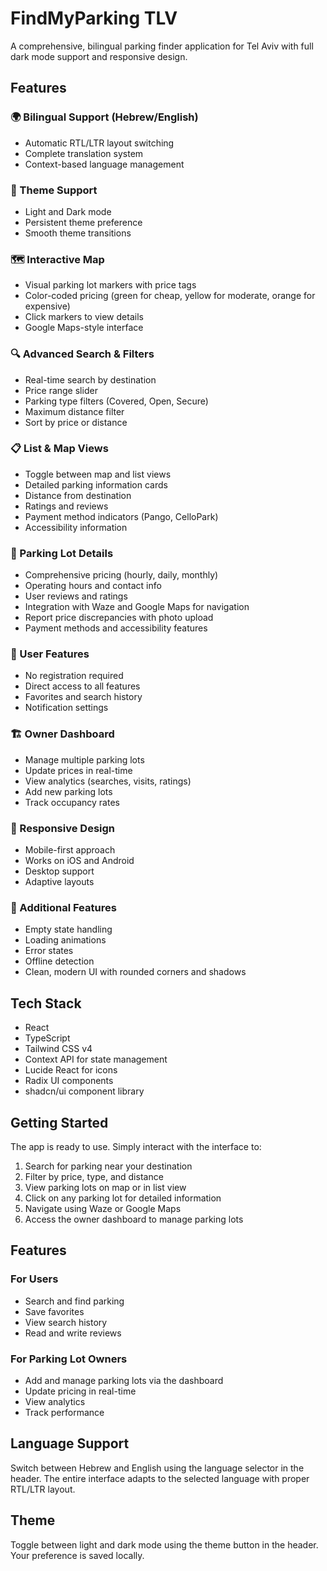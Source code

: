 # FindMyParking TLV

A comprehensive, bilingual parking finder application for Tel Aviv with full dark mode support and responsive design.

## Features

### 🌍 Bilingual Support (Hebrew/English)

- Automatic RTL/LTR layout switching
- Complete translation system
- Context-based language management

### 🎨 Theme Support

- Light and Dark mode
- Persistent theme preference
- Smooth theme transitions

### 🗺️ Interactive Map

- Visual parking lot markers with price tags
- Color-coded pricing (green for cheap, yellow for moderate, orange for expensive)
- Click markers to view details
- Google Maps-style interface

### 🔍 Advanced Search & Filters

- Real-time search by destination
- Price range slider
- Parking type filters (Covered, Open, Secure)
- Maximum distance filter
- Sort by price or distance

### 📋 List & Map Views

- Toggle between map and list views
- Detailed parking information cards
- Distance from destination
- Ratings and reviews
- Payment method indicators (Pango, CelloPark)
- Accessibility information

### 🏢 Parking Lot Details

- Comprehensive pricing (hourly, daily, monthly)
- Operating hours and contact info
- User reviews and ratings
- Integration with Waze and Google Maps for navigation
- Report price discrepancies with photo upload
- Payment methods and accessibility features

### 👤 User Features

- No registration required
- Direct access to all features
- Favorites and search history
- Notification settings

### 🏗️ Owner Dashboard

- Manage multiple parking lots
- Update prices in real-time
- View analytics (searches, visits, ratings)
- Add new parking lots
- Track occupancy rates

### 📱 Responsive Design

- Mobile-first approach
- Works on iOS and Android
- Desktop support
- Adaptive layouts

### 🎯 Additional Features

- Empty state handling
- Loading animations
- Error states
- Offline detection
- Clean, modern UI with rounded corners and shadows

## Tech Stack

- React
- TypeScript
- Tailwind CSS v4
- Context API for state management
- Lucide React for icons
- Radix UI components
- shadcn/ui component library

## Getting Started

The app is ready to use. Simply interact with the interface to:

1. Search for parking near your destination
2. Filter by price, type, and distance
3. View parking lots on map or in list view
4. Click on any parking lot for detailed information
5. Navigate using Waze or Google Maps
6. Access the owner dashboard to manage parking lots

## Features

### For Users

- Search and find parking
- Save favorites
- View search history
- Read and write reviews

### For Parking Lot Owners

- Add and manage parking lots via the dashboard
- Update pricing in real-time
- View analytics
- Track performance

## Language Support

Switch between Hebrew and English using the language selector in the header. The entire interface adapts to the selected language with proper RTL/LTR layout.

## Theme

Toggle between light and dark mode using the theme button in the header. Your preference is saved locally.
